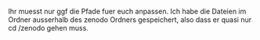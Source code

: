 Ihr muesst nur ggf die Pfade fuer euch anpassen.
Ich habe die Dateien im Ordner ausserhalb des zenodo Ordners gespeichert, 
also dass er quasi nur cd /zenodo gehen muss.